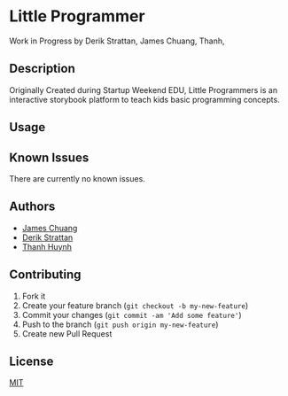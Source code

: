 # Little Programmer
Work in Progress
by Derik Strattan, James Chuang, Thanh, 

## Description

Originally Created during Startup Weekend EDU, Little Programmers is an interactive storybook platform to teach kids basic programming concepts.

## Usage

## Known Issues

There are currently no known issues.

## Authors

* [James Chuang](https://github.com/hiddensanctum)
* [Derik Strattan](https://github.com/Derikulous)
* [Thanh Huynh](https://github.com/thanhjamin)

## Contributing

1. Fork it
2. Create your feature branch (`git checkout -b my-new-feature`)
3. Commit your changes (`git commit -am 'Add some feature'`)
4. Push to the branch (`git push origin my-new-feature`)
5. Create new Pull Request

## License

[MIT][2]

[2]: http://opensource.org/licenses/MIT

